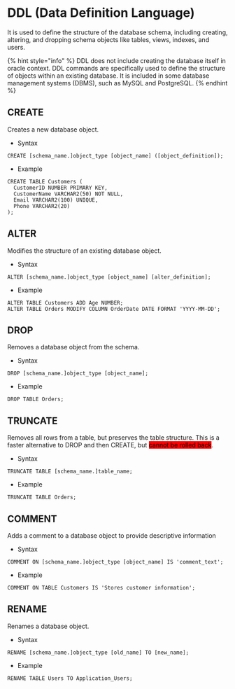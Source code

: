 # DDL (Data Definition Language)

It is used to define the structure of the database schema, including creating, altering, and dropping schema objects like tables, views, indexes, and users.

{% hint style="info" %}
DDL does not include creating the database itself in oracle context. DDL commands are specifically used to define the structure of objects within an existing database. It is included in some database management systems (DBMS), such as MySQL and PostgreSQL.
{% endhint %}

## CREATE

Creates a new database object.

* Syntax

```
CREATE [schema_name.]object_type [object_name] ([object_definition]);
```

* Example

```
CREATE TABLE Customers (
  CustomerID NUMBER PRIMARY KEY,
  CustomerName VARCHAR2(50) NOT NULL,
  Email VARCHAR2(100) UNIQUE,
  Phone VARCHAR2(20)
);
```

## ALTER

Modifies the structure of an existing database object.

* Syntax

```
ALTER [schema_name.]object_type [object_name] [alter_definition];
```

* Example

```
ALTER TABLE Customers ADD Age NUMBER;
ALTER TABLE Orders MODIFY COLUMN OrderDate DATE FORMAT 'YYYY-MM-DD';
```

## DROP&#x20;

Removes a database object from the schema.

* Syntax

```
DROP [schema_name.]object_type [object_name];
```

* Example

```
DROP TABLE Orders;
```

## TRUNCATE

Removes all rows from a table, but preserves the table structure. This is a faster alternative to DROP and then CREATE, but <mark style="background-color:red;">cannot be rolled back</mark>.

* Syntax

```
TRUNCATE TABLE [schema_name.]table_name;
```

* Example

```
TRUNCATE TABLE Orders;
```

## COMMENT

Adds a comment to a database object to provide descriptive information&#x20;

* Syntax

```
COMMENT ON [schema_name.]object_type [object_name] IS 'comment_text';
```

* Example

```
COMMENT ON TABLE Customers IS 'Stores customer information';
```

## RENAME

Renames a database object.

* Syntax

```
RENAME [schema_name.]object_type [old_name] TO [new_name];
```

* Example

```
RENAME TABLE Users TO Application_Users;
```
